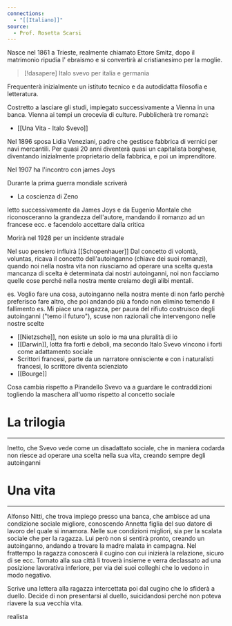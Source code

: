 ```yaml
---
connections:
  - "[[Italiano]]"
source:
  - Prof. Rosetta Scarsi
---
```

Nasce nel 1861 a Trieste, realmente chiamato Ettore Smitz, dopo il matrimonio ripudia l' ebraismo e si convertirà al cristianesimo per la moglie.

>[!dasapere]
>Italo svevo per italia e germania

Frequenterà inizialmente un istituto tecnico e da autodidatta filosofia e letteratura.

Costretto a lasciare gli studi, impiegato successivamente a Vienna in una banca.
Vienna ai tempi un crocevia di culture.
Pubblicherà tre romanzi:
- [[Una Vita - Italo Svevo]]

Nel 1896 sposa Lidia Veneziani, padre che gestisce fabbrica di vernici per navi mercantili.
Per quasi 20 anni diventerà quasi un capitalista borghese, diventando inizialmente proprietario della fabbrica, e poi un imprenditore.

Nel 1907 ha l'incontro con james Joys

Durante la prima guerra mondiale scriverà 
- La coscienza di Zeno

letto successivamente da James Joys e da Eugenio Montale che riconosceranno la grandezza dell'autore, mandando il romanzo ad un francese ecc. e facendolo accettare dalla critica

Morirà nel 1928 per un incidente stradale

Nel suo pensiero influirà [[Schopenhauer]]
Dal concetto di volontà, voluntas, ricava il concetto dell'autoinganno (chiave dei suoi romanzi), quando noi nella nostra vita non riusciamo ad operare una scelta questa mancanza di scelta è determinata dai nostri autoinganni, noi non facciamo quelle cose perché nella nostra mente creiamo degli alibi mentali. 

es. Voglio fare una cosa, autoinganno nella nostra mente di non farlo perchè preferisco fare altro, che poi andando più a fondo non elimino temendo il fallimento
es. Mi piace una ragazza, per paura del rifiuto costruisco degli autoinganni ("temo il futuro"), scuse non razionali che intervengono nelle nostre scelte

- [[Nietzsche]], non esiste un solo io ma una pluralità di io
- [[Darwin]], lotta fra forti e deboli, ma secondo Italo Svevo vincono i forti come adattamento sociale
- Scrittori francesi, parte da un narratore onnisciente e con i naturalisti francesi, lo scrittore diventa scienziato
- [[Bourge]]

Cosa cambia rispetto a Pirandello
Svevo va a guardare le contraddizioni togliendo la maschera all'uomo rispetto al concetto sociale

# La trilogia 
---
Inetto, che Svevo vede come un disadattato sociale, che in maniera codarda non riesce ad operare una scelta nella sua vita, creando sempre degli autoinganni



# Una vita
---
Alfonso Nitti, che trova impiego presso una banca, che ambisce ad una condizione sociale migliore, conoscendo Annetta figlia del suo datore di lavoro del quale si innamora.
Nelle sue condizioni migliori, sia per la scalata sociale che per la ragazza.
Lui però non si sentirà pronto, creando un autoinganno, andando a trovare la madre malata in campagna.
Nel frattempo la ragazza conoscerà il cugino con cui inizierà la relazione, sicuro di se ecc.
Tornato alla sua città li troverà insieme e verra declassato ad una posizione lavorativa inferiore, per via dei suoi colleghi che lo vedono in modo negativo.

Scrive una lettera alla ragazza intercettata poi dal cugino che lo sfiderà a duello.
Decide di non presentarsi al duello, suicidandosi perché non poteva riavere la sua vecchia vita. 

realista